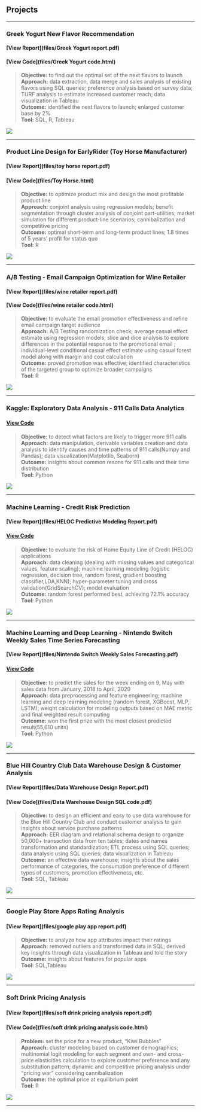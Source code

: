 ## Projects  


---
### Greek Yogurt New Flavor Recommendation  <br>
#### [View Report](files/Greek Yogurt report.pdf)  
#### [View Code](files/Greek Yogurt code.html)  
>**Objective:** to find out the optimal set of the next flavors to launch  <br>
>**Approach:**  data extraction, data merge and sales analysis of existing flavors using SQL queries; preference analysis based on survey data; TURF analysis to estimate increased customer reach; data visualization in Tableau  <br>
>**Outcome:** identified the next flavors to launch; enlarged customer base by 2%  <br>
>**Tool:** SQL, R, Tableau  <br>

<img src="images/yogurt 9.png" >

---
### Product Line Design for EarlyRider (Toy Horse Manufacturer)  <br>
#### [View Report](files/toy horse report.pdf)    
#### [View Code](files/Toy Horse.html)  　
> **Objective:** to optimize product mix and design the most profitable product line  <br> 
> **Approach:** conjoint analysis using regression models; benefit segmentation through cluster analysis of conjoint part-utilities; market simulation for different product-line scenarios; cannibalization and competitive pricing  <br>
> **Outcome:** optimal short-term and long-term product lines; 1.8 times of 5 years’ profit for status quo  <br>
> **Tool:** R  <br>

<img src="images/toy horse 3.png">

---
### A/B Testing - Email Campaign Optimization for Wine Retailer
#### [View Report](files/wine retailer report.pdf) 
#### [View Code](files/wine retailer code.html) 
> **Objective:**  to evaluate the email promotion effectiveness and refine email campaign target audience <br> 
> **Approach:** A/B Testing randomization check; average casual effect estimate using regression models; slice and dice analysis to explore differences in the potential response to the promotional email ; individual-level conditional casual effect estimate using casual forest model along with margin and cost calculation  <br>
> **Outcome:** proved promotion was effective; identified characteristics of the targeted group to optimize broader campaigns  <br>
> **Tool:** R  <br>

<img src="images/email 11.png" >

---
### Kaggle: Exploratory Data Analysis - 911 Calls Data Analytics  <br> 
#### [View Code](https://github.com/lisichun227/lisichun227.github.io/blob/master/files/911%20Calls%20Data%20Analytics%20Project.ipynb)　　
> **Objective:**  to detect what factors are likely to trigger more 911 calls  <br> 
> **Approach:** data manipulation, derivable variables creation and data analysis to identify causes and time patterns of 911 calls(Numpy and Pandas); data visualization(Matplotlib, Seaborn)  <br>
> **Outcome:** insights about common resons for 911 calls and their time distribution  <br>
> **Tool:** Python  <br>

<img src="images/911 calls 10.png"  >

---
### Machine Learning - Credit Risk Prediction 
#### [View Report](files/HELOC Predictive Modeling Report.pdf)  
#### [View Code](https://github.com/lisichun227/lisichun227.github.io/blob/master/files/machine%20learning-HELOC%20code%20.ipynb)　　
>**Objective:** to evaluate the risk of Home Equity Line of Credit (HELOC) applications  <br>
>**Approach:** data cleaning (dealing with missing values and categorical values, feature scaling); machine learning modeling (logistic regression, decision tree, random forest, gradient boosting classifier,LDA,KNN); hyper-parameter tuning and cross validation(GridSearchCV); model evaluation  <br>
>**Outcome:** random forest performed best, achieving 72.1% accuracy  <br>
>**Tool:** Python  <br>

<img src="images/credit-card-application-cover-1-1024x695.jpg" >

---
### Machine Learning and Deep Learning - Nintendo Switch Weekly Sales Time Series Forecasting  <br>
#### [View Report](files/Nintendo Switch Weekly Sales Forecasting.pdf)
#### [View Code](https://github.com/lisichun227/lisichun227.github.io/blob/master/files/Nintendo%20Switch%20Weekly%20Sales%20Forecasting.ipynb)　　
>**Objective:** to predict the sales for the week ending on 9, May with sales data from January, 2018 to April, 2020  <br>
>**Approach:** data preprocessing and feature engineering; machine learning and deep learning modeling (random forest, XGBoost, MLP, LSTM); weight calculation for modeling outputs based on MAE metric and final weighted result computing  <br>
>**Outcome:** won the first prize with the most closest predicted result(55,610 units)  <br>
>**Tool:** Python  <br>

<img src="images/Nintendo 6.png" >

---
### Blue Hill Country Club Data Warehouse Design & Customer Analysis
#### [View Report](files/Data Warehouse Design Report.pdf)  
#### [View Code](files/Data Warehouse Design SQL code.pdf)　　
>**Objective:** to design an efficient and easy to use data warehouse for the Blue Hill Country Club and conduct customer analysis to gain insights about service purchase patterns  <br>
>**Approach:** EER diagram and relational schema design to organize 50,000+ transaction data from ten tables; dates and names transformation and standardization; ETL process using SQL queries; data analysis using SQL queries; data visualization in Tableau  <br>
>**Outcome:** an effective data warehouse; insights about the sales performance of categories, the consumption preference of different types of customers, promotion effectiveness, etc.  <br>
>**Tool:** SQL, Tableau  <br>

<img src="images/blue hill 2.png">

---
### Google Play Store Apps Rating Analysis
#### [View Report](files/google play app report.pdf)　　
>**Objective:** to analyze how app attributes impact their ratings  <br>
>**Approach:** removed outliers and transformed data in SQL; derived key insights through data visualization in Tableau and told the story  <br>
>**Outcome:** insights about features for popular apps  <br>
>**Tool:** SQL,Tableau  <br>

<img src="images/google app 6.png" >

---
### Soft Drink Pricing Analysis
#### [View Report](files/soft drink pricing analysis report.pdf)　　
#### [View Code](files/soft drink pricing analysis code.html)　　
>**Problem:**  set the price for a new product, “Kiwi Bubbles”  <br>
>**Approach:** cluster modeling based on customer demographics; multinomial logit modeling for each segment and own- and cross-price elasticities calculation to explore customer preference and any substitution pattern; dynamic and competitive pricing analysis under “pricing war” considering cannibalization  <br>
>**Outcome:** the optimal price at equilibrium point  <br>
>**Tool:** R <br>

<img src="images/drink 3.png" >


---


